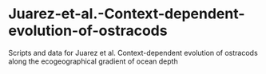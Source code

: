 # Juarez-et-al.-Context-dependent-evolution-of-ostracods
Scripts and data for Juarez et al. Context-dependent evolution of ostracods along the ecogeographical gradient of ocean depth
